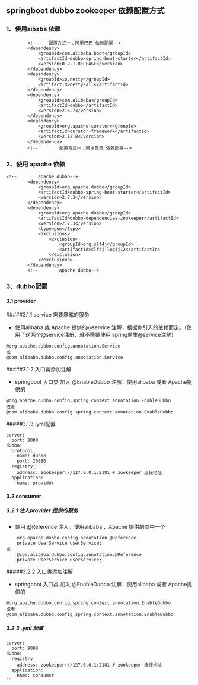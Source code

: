 ## springboot dubbo zookeeper 依赖配置方式

### 1、使用aibaba 依赖
```text
        <!--    配置方式一：阿里巴巴 依赖配置-->
        <dependency>
            <groupId>com.alibaba.boot</groupId>
            <artifactId>dubbo-spring-boot-starter</artifactId>
            <version>0.2.1.RELEASE</version>
        </dependency>
        <dependency>
            <groupId>io.netty</groupId>
            <artifactId>netty-all</artifactId>
        </dependency>
        <dependency>
            <groupId>com.alibaba</groupId>
            <artifactId>dubbo</artifactId>
            <version>2.6.7</version>
        </dependency>
        <dependency>
            <groupId>org.apache.curator</groupId>
            <artifactId>curator-framework</artifactId>
            <version>2.12.0</version>
        </dependency>
        <!--        配置方式一：阿里巴巴 依赖配置-->
``` 

### 2、使用 apache 依赖

```text
<!--        apache dubbo-->
        <dependency>
            <groupId>org.apache.dubbo</groupId>
            <artifactId>dubbo-spring-boot-starter</artifactId>
            <version>2.7.3</version>
        </dependency>
        <dependency>
            <groupId>org.apache.dubbo</groupId>
            <artifactId>dubbo-dependencies-zookeeper</artifactId>
            <version>2.7.3</version>
            <type>pom</type>
            <exclusions>
                <exclusion>
                    <groupId>org.slf4j</groupId>
                    <artifactId>slf4j-log4j12</artifactId>
                </exclusion>
            </exclusions>
        </dependency>
        <!--        apache dubbo-->
```


### 3、dubbo配置
#### 3.1 provider

#####3.1.1 service 需要暴露的服务
- 使用alibaba 或 Apache 提供的@service 注解，根据你引入的依赖而定。（使用了这两个@service注册，就不需要使用 spring原生@service注解）

```$xslt
@org.apache.dubbo.config.annotation.Service
或
@com.alibaba.dubbo.config.annotation.Service
```
#####3.1.2 入口类添加注解
- springboot 入口类 加入 @EnableDubbo 注解：使用alibaba 或者 Apache提供的
```$xslt
@org.apache.dubbo.config.spring.context.annotation.EnableDubbo
或者
@com.alibaba.dubbo.config.spring.context.annotation.EnableDubbo
```

#####3.1.3 .yml配置
```$xslt
server:
  port: 8080
dubbo:
  protocol:
    name: dubbo
    port: 20880
  registry:
    address: zookeeper://127.0.0.1:2181 # zookeeper 连接地址
  application:
    name: provider
```

#### 3.2 consumer
##### 3.2.1 注入provider 提供的服务
- 使用 @Reference 注入。使用alibaba 、Apache 提供的其中一个
```$xslt
    org.apache.dubbo.config.annotation.@Reference
    private UserService userService;
或
    @com.alibaba.dubbo.config.annotation.@Reference
    private UserService userService;
```

#####3.2.2 入口类添加注解
- springboot 入口类 加入 @EnableDubbo 注解：使用alibaba 或者 Apache提供的
```$xslt
@org.apache.dubbo.config.spring.context.annotation.EnableDubbo
或者
@com.alibaba.dubbo.config.spring.context.annotation.EnableDubbo
```

##### 3.2.3 .yml 配置
```$xslt
server:
  port: 9090
dubbo:
  registry:
    address: zookeeper://127.0.0.1:2181 # zookeeper 连接地址
  application:
    name: consumer
``
